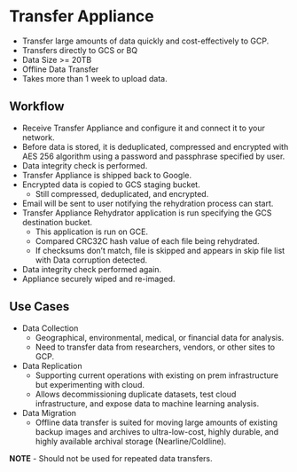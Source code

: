 # Transfer Appliance

- Transfer large amounts of data quickly and cost-effectively to GCP.
- Transfers directly to GCS or BQ
- Data Size >= 20TB
- Offline Data Transfer
- Takes more than 1 week to upload data.

## Workflow
- Receive Transfer Appliance and configure it and connect it to your network.
- Before data is stored, it is deduplicated, compressed and encrypted with AES 256 algorithm using a password and passphrase specified by user.
- Data integrity check is performed.
- Transfer Appliance is shipped back to Google.
- Encrypted data is copied to GCS staging bucket.
    - Still compressed, deduplicated, and encrypted.
- Email will be sent to user notifying the rehydration process can start.
- Transfer Appliance Rehydrator application is run specifying the GCS destination bucket.
    - This application is run on GCE.
    - Compared CRC32C hash value of each file being rehydrated.
    - If checksums don’t match, file is skipped and appears in skip file list with Data corruption detected.
- Data integrity check performed again.
- Appliance securely wiped and re-imaged.

## Use Cases
- Data Collection
    - Geographical, environmental, medical, or financial data for analysis.
    - Need to transfer data from researchers, vendors, or other sites to GCP.
- Data Replication
    - Supporting current operations with existing on prem infrastructure but experimenting with cloud.
    - Allows decommissioning duplicate datasets, test cloud infrastructure, and expose data to machine learning analysis.
- Data Migration
    - Offline data transfer is suited for moving large amounts of existing backup images and archives to ultra-low-cost, highly durable, and highly available archival storage (Nearline/Coldline).

**NOTE** - Should not be used for repeated data transfers.

